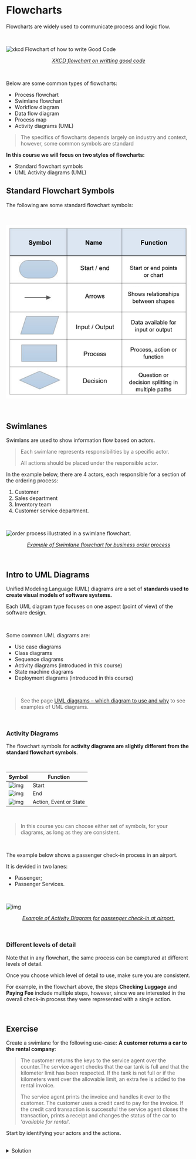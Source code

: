 # Flowcharts

Flowcharts are widely used to communicate process and logic flow.

<br>

![xkcd Flowchart of how to write Good Code](https://imgs.xkcd.com/comics/good_code.png)

<p align="center"><a href="https://xkcd.com/844/"><em>XKCD flowchart on writting good code</em></a></p>

<br>

Below are some common types of flowcharts:

- Process flowchart
- Swimlane flowchart
- Workflow diagram
- Data flow diagram
- Process map
- Activity diagrams (UML)



> The specifics of flowcharts depends largely on industry and context, however, some common symbols are standard



**In this course we will focus on two styles of flowcharts:**

- Standard flowchart symbols
- UML Activity diagrams (UML)



## Standard Flowchart Symbols

The following are some standard flowchart symbols:

<br>

![image-20201026085745620](assets/flow-standard-symbols.png ':size=600')

<br>

## Swimlanes

Swimlans are used to show information flow based on actors.

> Each swimlane represents responsibilities by a specific actor.
>
> All actions should be placed under the responsible actor.



In the example below, there are 4 actors, each responsible for a section of the ordering process:

1. Customer
2. Sales department
3. Inventory team
4. Customer service department.

<br>

![order process illustrated in a swimlane flowchart.](https://online.visual-paradigm.com/repository/images/1187db53-7286-4ffa-821c-7b57b401b6b3.png)

<p align="center"><a href="https://online.visual-paradigm.com/diagrams/templates/flowchart/swimlane-diagram/deployment-flowchart-example/"><em>Example of Swimlane flowchart for business order process</em></a></p>

<br>

## Intro to UML Diagrams

Unified Modeling Language (UML) diagrams are a set of **standards used to create visual models of software systems.**



Each UML diagram type focuses on one aspect (point of view) of the software design.

<br>

Some common UML diagrams are:

- Use case diagrams
- Class diagrams
- Sequence diagrams
- Activity diagrams (introduced in this course)
- State machine diagrams
- Deployment diagrams (introduced in this course)

<br>

>  See the page [UML diagrams – which diagram to use and why](https://drawio-app.com/uml-diagrams/) to see examples of UML diagrams.

<br>

### Activity Diagrams

The flowchart symbols for **activity diagrams are slightly different from the standard flowchart symbols**.

<br>

| Symbol                                                       | Function               |
| ------------------------------------------------------------ | ---------------------- |
| ![img](https://lh5.googleusercontent.com/1nrtBViKjGWwIYFdNLwBekrsaX2xUr0esOZeaZ544ohgGaAE6dbND1Fsi0QrYM5kxjyeXtKC1DI5N1rMrhOQBPp_VrNBZGky9n6yMvCSsEldUmYQglpn5UOHPADld1-o2soFtjlK-Ng) | Start                  |
| ![img](https://lh6.googleusercontent.com/gE54oL5d4Jr3H2Y6xoFyuoRqcJFX-Y7qrm_gd7OjflJw6yGKLvzY8lcAxh0A7eMGC27-e7N-mVvPTI6QUj3MJxMjUT7LvLMqPrSOwKyqE3F2S2F1BRZSzTh_brMO1L7nxSo_YFD6fbk) | End                    |
| ![img](https://lh3.googleusercontent.com/ps3KmdYxZo_KZApmwypsesqrXWVJLmTuYKUh3B-XANxUzinjVSYGJPD0I9akZ41a9Jzy62kYNJY0ZWNgNLbXRD4y4VEF_9A9lMTN-twtP6r1OrxvloeK3K8X-u-G52NMjqQmDet_Q0Q) | Action, Event or State |

<br>

> In this course you can choose either set of symbols, for your diagrams, as long as they are consistent.

<br>

The example below shows a passenger check-in process in an airport.

It is devided in two lanes:

- Passenger;
- Passenger Services.

<br>

![img](https://lh4.googleusercontent.com/l2k6ebacv5ozg2YQqL1W6uzV9hkJ4l1wxZ93OrUzKkHQMmpLuiEqUlCZLidQRqqnS2fiBekALDMHDlybUQHJrvwme5J8Vr-HMEjeYLmrwqj0h8WG_dD1rbZzDc4eq4qa6w7SvAWXNBA)

<p align="center"><a href="https://bedford-computing.co.uk/learning/wp-content/uploads/2016/09/UML-2.0-in-Action_-A-project-based-tutorial-eBook.pdf#page=59&zoom=auto,-207,681"><em>Example of Activity Diagram for passenger check-in at airport.</em></a></p>

<br>

### Different levels of detail

Note that in any flowchart, the same process can be camptured at different levels of detail.

Once you choose which level of detail to use, make sure you are consistent.



For example, in the flowchart above, the steps **Checking Luggage** and **Paying Fee** include multiple steps, however, since we are interested in the overall check-in process they were represented with a single action.

<br>

## Exercise

Create a swimlane for the following use-case: **A customer returns a car to the rental company**:



> The customer returns the keys to the service agent over the counter.The service agent checks that the car tank is full and that the kilometer limit has been respected. If the tank is not full or if the kilometers went over the allowable limit, an extra fee is added to the rental invoice.
>
> The service agent prints the invoice and handles it over to the customer. The customer uses a credit card to pay for the invoice. If the credit card transaction is successful the service agent closes the transaction, prints a receipt and changes the status of the car to ‘*available for rental’.*



Start by identifying your actors and the actions.

<br>

<details>
	<summary>Solution</summary>
	<ul>
		<!-- <li>
			Coming soon 🙂
		</li> -->
		<li>
			<img src="/wk12/assets/car-return-v2.png" alt="solution to chapter exercise"/>
		</li>
	</ul>
</details>


